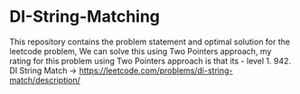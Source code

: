 # DI-String-Matching
This repository contains the problem statement and optimal solution for the leetcode problem,
We can solve this using Two Pointers approach, 
my rating for this problem using Two Pointers approach is that its - level 1.
942. DI String Match -> https://leetcode.com/problems/di-string-match/description/
